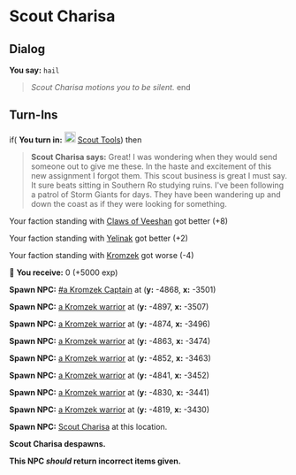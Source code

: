 # Scout Charisa


## Dialog

**You say:** `hail`



>*Scout Charisa motions you to be silent.*
end



## Turn-Ins





if( **You turn in:** <img style="background:url(/static/icons/blank_slot.gif);width:20px;height:20px;" src="/static/icons/item_884.png" alt="" /> <a
                                href="/item/29683" data-url="29683" class="tooltip-link link">Scout Tools</a>) then 


>**Scout Charisa says:** Great! I was wondering when they would send someone out to give me these.  In the haste and excitement of this new assignment I forgot them.  This scout business is great I must say.  It sure beats sitting in Southern Ro studying  ruins.  I've been following a patrol of Storm Giants for days.  They have been wandering up and down the coast as if they were looking for something.


Your faction standing with [Claws of Veeshan](/faction/430) got better (<span class='text-success'>+8</span>)


Your faction standing with [Yelinak](/faction/436) got better (<span class='text-success'>+2</span>)


Your faction standing with [Kromzek](/faction/448) got worse (<span class='text-danger'>-4</span>)


 &#127873; **You receive:** 0 (+5000 exp)

 


**Spawn NPC:**  [\#a Kromzek Captain](/npc/120115) at (**y:** -4868, **x:** -3501)


**Spawn NPC:**  [a Kromzek warrior](/npc/120121) at (**y:** -4897, **x:** -3507)


**Spawn NPC:**  [a Kromzek warrior](/npc/120121) at (**y:** -4874, **x:** -3496)


**Spawn NPC:**  [a Kromzek warrior](/npc/120121) at (**y:** -4863, **x:** -3474)


**Spawn NPC:**  [a Kromzek warrior](/npc/120121) at (**y:** -4852, **x:** -3463)


**Spawn NPC:**  [a Kromzek warrior](/npc/120121) at (**y:** -4841, **x:** -3452)


**Spawn NPC:**  [a Kromzek warrior](/npc/120121) at (**y:** -4830, **x:** -3441)


**Spawn NPC:**  [a Kromzek warrior](/npc/120121) at (**y:** -4819, **x:** -3430)


**Spawn NPC:**  [Scout Charisa](/npc/120001) at this location.


**Scout Charisa despawns.**

**This NPC *should* return incorrect items given.**
